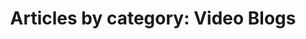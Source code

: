 ---
layout: blog_by_category
title: 'Articles by category: Video Blogs'
description: "Articles by category: Tips And Tricks - Grove Technologies - Washington DC's best Mac Support company for Digital Agencies"
category: videos
permalink: "/blog/category/videos/"
image: /images/blog_cat/video.png
src: /images/blog_cat/video-pic.png
tagline: "<br>Our Blog"
---